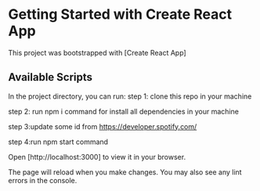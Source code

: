 # Getting Started with Create React App

This project was bootstrapped with [Create React App]

## Available Scripts

In the project directory, you can run:
step 1: clone this repo in your machine

step 2: run npm i command
        for install all dependencies in your machine
        
step 3:update some id from https://developer.spotify.com/

step 4:run npm start command

Open [http://localhost:3000] to view it in your browser.

The page will reload when you make changes.
You may also see any lint errors in the console.


